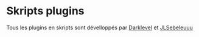 # **Skripts plugins**
Tous les plugins en skripts sont dévelloppés par [Darklevel](https://github.com/xX-DARKLEVEL-Xx) et [JLSebeleuuu](https://github.com/jlSebeleuuu)
